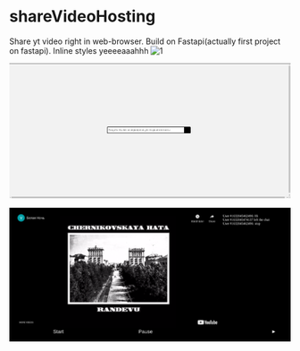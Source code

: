 # shareVideoHosting

Share yt video right in web-browser.
Build on Fastapi(actually first project on fastapi). Inline styles yeeeeaaahhh
![1](https://github.com/sichiiii/shareVideoHosting/blob/main/pictures/1.gif?raw=true)

![2](https://github.com/sichiiii/shareVideoHosting/blob/main/pictures/2.png?raw=true)

![3](https://github.com/sichiiii/shareVideoHosting/blob/main/pictures/3.png?raw=true)
